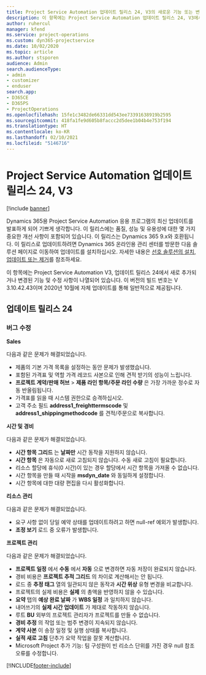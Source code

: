 ```yaml
---
title: Project Service Automation 업데이트 릴리스 24, V3의 새로운 기능 또는 변경된 기능
description: 이 항목에는 Project Service Automation 업데이트 릴리스 24, V3에서 사용할 수 있는 기능 및 수정 사항이 나열되어 있습니다.
author: ruhercul
manager: kfend
ms.service: project-operations
ms.custom: dyn365-projectservice
ms.date: 10/02/2020
ms.topic: article
ms.author: stsporen
audience: Admin
search.audienceType:
- admin
- customizer
- enduser
search.app:
- D365CE
- D365PS
- ProjectOperations
ms.openlocfilehash: 15fe1c3482de66331dd543ee73391638919b2595
ms.sourcegitcommit: 418fa1fe9d605b8faccc2d5dee1b04b4e753f194
ms.translationtype: HT
ms.contentlocale: ko-KR
ms.lasthandoff: 02/10/2021
ms.locfileid: "5146716"
---
```

# <a name="project-service-automation-update-release-24-v3"></a>Project Service Automation 업데이트 릴리스 24, V3

[!include [banner](../includes/psa-now-project-operations.md)]

Dynamics 365용 Project Service Automation 응용 프로그램의 최신 업데이트를 발표하게 되어 기쁘게 생각합니다. 이 릴리스에는 품질, 성능 및 유용성에 대한 몇 가지 중요한 개선 사항이 포함되어 있습니다. 이 릴리스는 Dynamics 365 9.x와 호환됩니다. 이 릴리스로 업데이트하려면 Dynamics 365 온라인용 관리 센터를 방문한 다음 솔루션 페이지로 이동하여 업데이트를 설치하십시오. 자세한 내용은 [선호 솔루션의 설치, 업데이트 또는 제거](https://docs.microsoft.com/power-platform/admin/install-remove-preferred-solution)를 참조하세요.

이 항목에는 Project Service Automation V3, 업데이트 릴리스 24에서 새로 추가되거나 변경된 기능 및 수정 사항이 나열되어 있습니다. 이 버전의 빌드 번호는 V 3.10.42.43이며 2020년 10월에 자체 업데이트를 통해 일반적으로 제공됩니다.

## <a name="update-release-24"></a>업데이트 릴리스 24

### <a name="bug-fixes"></a>버그 수정

**Sales**

다음과 같은 문제가 해결되었습니다.

- 제품의 기본 가격 목록을 설정하는 동안 문제가 발생했습니다.
- 포함된 가격표 및 역할 가격 레코드 사본으로 인해 견적 받기의 성능이 느립니다.
- **프로젝트 계약/판매 허브** > **제품 라인 항목/주문 라인 수량** 은 가장 가까운 정수로 자동 반올림됩니다.
- 가격표를 읽을 때 시스템 권한으로 승격하십시오.
- 고객 주소 필드 **address1_freighttermscode** 및 **address1_shippingmethodcode** 를 견적/주문으로 복사합니다. 


**시간 및 경비**

다음과 같은 문제가 해결되었습니다.

- **시간 항목 그리드** 는 **날짜만** 시간 동작을 지원하지 않습니다.
- **시간 항목** 은 자동으로 새로 고침되지 않습니다. 수동 새로 고침이 필요합니다.
- 리소스 할당에 휴식(0 시간)이 있는 경우 할당에서 시간 항목을 가져올 수 없습니다.
- 시간 항목을 만들 때 시작을 **msdyn_date** 와 동일하게 설정합니다.
- 시간 항목에 대한 대량 편집을 다시 활성화합니다.

**리소스 관리**

다음과 같은 문제가 해결되었습니다.

- 요구 사항 없이 당일 예약 상태를 업데이트하려고 하면 null-ref 예외가 발생합니다.
- **조정 보기** 로드 중 오류가 발생합니다.


**프로젝트 관리**

다음과 같은 문제가 해결되었습니다.

- **프로젝트 일정** 에서 **수동** 에서 **자동** 으로 변경하면 자동 저장이 완료되지 않습니다.
- 경비 비용은 **프로젝트 추적 그리드** 의 차이로 계산해서는 안 됩니다.
- 로드 중 **추정 태그** 열의 일관되지 않은 동작과 **시간 위상** 유형 변경을 비교합니다.
- 프로젝트의 실제 비용은 **실제** 의 총액을 반영하지 않을 수 있습니다.
- **요약** 탭의 **예상 완료 날짜** 가 **WBS 일정** 과 일치하지 않습니다.
- 내어쓰기의 **실제 시간 업데이트** 가 제대로 작동하지 않습니다.
- 루트 **BU** 외부의 프로젝트 관리자가 프로젝트를 만들 수 없습니다.
- **경비 추정** 의 작업 또는 범주 변경이 지속되지 않습니다.
- **계약 사본** 이 송장 일정 및 실행 상태를 복사합니다.
- **실적 새로 고침** 단추가 요약 작업을 잘못 계산합니다.
- Microsoft Project 추가 기능: 팀 구성원이 빈 리소스 단위를 가진 경우 null 참조 오류를 수정합니다.



[!INCLUDE[footer-include](../includes/footer-banner.md)]